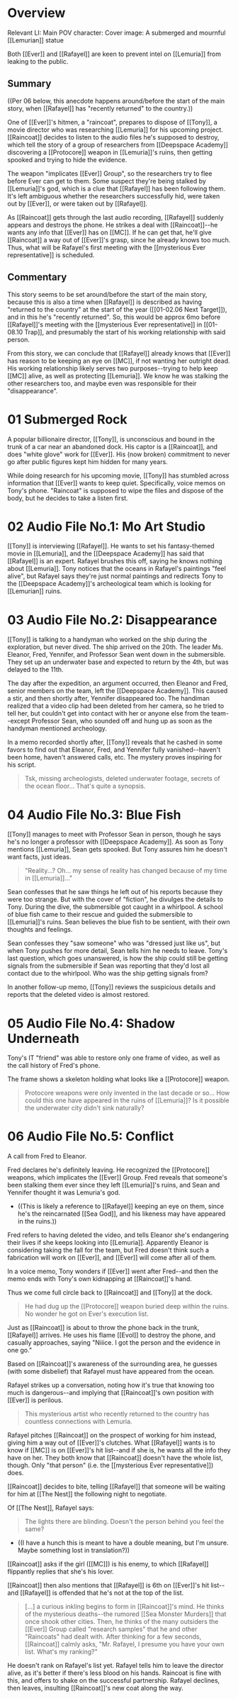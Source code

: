 # Overview
Relevant LI: 
Main POV character: 
Cover image: A submerged and mournful [[Lemurian]] statue

Both [[Ever]] and [[Rafayel]] are keen to prevent intel on [[Lemuria]] from leaking to the public.

## Summary
((Per 06 below, this anecdote happens around/before the start of the main story, when [[Rafayel]] has "recently returned" to the country.))

One of [[Ever]]'s hitmen, a "raincoat", prepares to dispose of [[Tony]], a movie director who was researching [[Lemuria]] for his upcoming project. [[Raincoat]] decides to listen to the audio files he's supposed to destroy, which tell the story of a group of researchers from [[Deepspace Academy]] discovering a [[Protocore]] weapon in [[Lemuria]]'s ruins, then getting spooked and trying to hide the evidence.

The weapon "implicates [[Ever]] Group", so the researchers try to flee before Ever can get to them. Some suspect they're being stalked by [[Lemuria]]'s god, which is a clue that [[Rafayel]] has been following them. It's left ambiguous whether the researchers successfully hid, were taken out by [[Ever]], or were taken out by [[Rafayel]].

As [[Raincoat]] gets through the last audio recording, [[Rafayel]] suddenly appears and destroys the phone. He strikes a deal with [[Raincoat]]--he wants any info that [[Ever]] has on [[MC]]. If he can get that, he'll give [[Raincoat]] a way out of [[Ever]]'s grasp, since he already knows too much. Thus, what will be Rafayel's first meeting with the [[mysterious Ever representative]] is scheduled.

## Commentary
This story seems to be set around/before the start of the main story, because this is also a time when [[Rafayel]] is described as having "returned to the country" at the start of the year ([[01-02.06 Next Target]]), and in this he's "recently returned". So, this would be approx 6mo before [[Rafayel]]'s meeting with the [[mysterious Ever representative]] in [[01-08.10 Trap]], and presumably the start of his working relationship with said person.

From this story, we can conclude that [[Rafayel]] already knows that [[Ever]] has reason to be keeping an eye on [[MC]], if not wanting her outright dead. His working relationship likely serves two purposes--trying to help keep [[MC]] alive, as well as protecting [[Lemuria]]. We know he was stalking the other researchers too, and maybe even was responsible for their "disappearance".

# 01 Submerged Rock
A popular billionaire director, [[Tony]], is unconscious and bound in the trunk of a car near an abandoned dock. His captor is a [[Raincoat]], and does "white glove" work for [[Ever]]. His (now broken) commitment to never go after public figures kept him hidden for many years.

While doing research for his upcoming movie, [[Tony]] has stumbled across information that [[Ever]] wants to keep quiet. Specifically, voice memos on Tony's phone. "Raincoat" is supposed to wipe the files and dispose of the body, but he decides to take a listen first.

# 02 Audio File No.1: Mo Art Studio
[[Tony]] is interviewing [[Rafayel]]. He wants to set his fantasy-themed movie in [[Lemuria]], and the [[Deepspace Academy]] has said that [[Rafayel]] is an expert. Rafayel brushes this off, saying he knows nothing about [[Lemuria]]. Tony notices that the oceans in Rafayel's paintings "feel alive", but Rafayel says they're just normal paintings and redirects Tony to the [[Deepspace Academy]]'s archeological team which is looking for [[Lemurian]] ruins.

# 03 Audio File No.2: Disappearance
[[Tony]] is talking to a handyman who worked on the ship during the exploration, but never dived. The ship arrived on the 20th. The leader Ms. Eleanor, Fred, Yennifer, and Professor Sean went down in the submersible. They set up an underwater base and expected to return by the 4th, but was delayed to the 11th.

The day after the expedition, an argument occurred, then Eleanor and Fred, senior members on the team, left the [[Deepspace Academy]]. This caused a stir, and then shortly after, Yennifer disappeared too. The handiman realized that a video clip had been deleted from her camera, so he tried to tell her, but couldn't get into contact with her or anyone else from the team--except Professor Sean, who sounded off and hung up as soon as the handyman mentioned archeology.

In a memo recorded shortly after, [[Tony]] reveals that he cashed in some favors to find out that Eleanor, Fred, and Yennifer fully vanished--haven't been home, haven't answered calls, etc. The mystery proves inspiring for his script.

> Tsk, missing archeologists, deleted underwater footage, secrets of the ocean floor... That's quite a synopsis.

# 04 Audio File No.3: Blue Fish
[[Tony]] manages to meet with Professor Sean in person, though he says he's no longer a professor with [[Deepspace Academy]]. As soon as Tony mentions [[Lemuria]], Sean gets spooked. But Tony assures him he doesn't want facts, just ideas.

> "Reality...? Oh... my sense of reality has changed because of my time in [[Lemuria]]..."

Sean confesses that he saw things he left out of his reports because they were too strange. But with the cover of "fiction", he divulges the details to Tony. During the dive, the submersible got caught in a whirlpool. A school of blue fish came to their rescue and guided the submersible to [[Lemuria]]'s ruins. Sean believes the blue fish to be sentient, with their own thoughts and feelings.

Sean confesses they "saw someone" who was "dressed just like us", but when Tony pushes for more detail, Sean tells him he needs to leave. Tony's last question, which goes unanswered, is how the ship could still be getting signals from the submersible if Sean was reporting that they'd lost all contact due to the whirlpool. Who was the ship getting signals from?

In another follow-up memo, [[Tony]] reviews the suspicious details and reports that the deleted video is almost restored.

# 05 Audio File No.4: Shadow Underneath
Tony's IT "friend" was able to restore only one frame of video, as well as the call history of Fred's phone.

The frame shows a skeleton holding what looks like a [[Protocore]] weapon. 

> Protocore weapons were only invented in the last decade or so... How could this one have appeared in the ruins of [[Lemuria]]? Is it possible the underwater city didn't sink naturally?

# 06 Audio File No.5: Conflict
A call from Fred to Eleanor.

Fred declares he's definitely leaving. He recognized the [[Protocore]] weapons, which implicates the [[Ever]] Group. Fred reveals that someone's been stalking them ever since they left [[Lemuria]]'s ruins, and Sean and Yennifer thought it was Lemuria's god.
* ((This is likely a reference to [[Rafayel]] keeping an eye on them, since he's the reincarnated [[Sea God]], and his likeness may have appeared in the ruins.))

Fred refers to having deleted the video, and tells Eleanor she's endangering their lives if she keeps looking into [[Lemuria]]. Apparently Eleanor is considering taking the fall for the team, but Fred doesn't think such a fabrication will work on [[Ever]], and [[Ever]] will come after all of them.

In a voice memo, Tony wonders if [[Ever]] went after Fred--and then the memo ends with Tony's own kidnapping at [[Raincoat]]'s hand.

Thus we come full circle back to [[Raincoat]] and [[Tony]] at the dock.
> He had dug up the [[Protocore]] weapon buried deep within the ruins. No wonder he got on Ever's execution list.

Just as [[Raincoat]] is about to throw the phone back in the trunk, [[Rafayel]] arrives. He uses his flame [[Evol]] to destroy the phone, and casually approaches, saying "Niiice. I got the person and the evidence in one go."

Based on [[Raincoat]]'s awareness of the surrounding area, he guesses (with some disbelief) that Rafayel must have appeared from the ocean.

Rafayel strikes up a conversation, noting how it's true that knowing too much is dangerous--and implying that [[Raincoat]]'s own position with [[Ever]] is perilous. 

> This mysterious artist who recently returned to the country has countless connections with Lemuria.

Rafayel pitches [[Raincoat]] on the prospect of working for him instead, giving him a way out of [[Ever]]'s clutches. What [[Rafayel]] wants is to know if [[MC]] is on [[Ever]]'s hit list--and if she is, he wants all the info they have on her. They both know that [[Raincoat]] doesn't have the whole list, though. Only "that person" (i.e. the [[mysterious Ever representative]]) does.

[[Raincoat]] decides to bite, telling [[Rafayel]] that someone will be waiting for him at [[The Nest]] the following night to negotiate.

Of [[The Nest]], Rafayel says:
> The lights there are blinding. Doesn't the person behind you feel the same?
* ((I have a hunch this is meant to have a double meaning, but I'm unsure. Maybe something lost in translation?))

[[Raincoat]] asks if the girl ([[MC]]) is his enemy, to which [[Rafayel]] flippantly replies that she's his lover.

[[Raincoat]] then also mentions that [[Rafayel]] is 6th on [[Ever]]'s hit list--and [[Rafayel]] is offended that he's not at the top of the list.

> [...] a curious inkling begins to form in [[Raincoat]]'s mind. He thinks of the mysterious deaths--the rumored [[Sea Monster Murders]] that once shook other cities.
> Then, he thinks of the many outsiders the [[Ever]] Group called "research samples" that he and other "Raincoats" had dealt with.
> After thinking for a few seconds, [[Raincoat]] calmly asks, "Mr. Rafayel, I presume you have your own list. What's my ranking?"

He doesn't rank on Rafayel's list yet. Rafayel tells him to leave the director alive, as it's better if there's less blood on his hands. Raincoat is fine with this, and offers to shake on the successful partnership. Rafayel declines, then leaves, insulting [[Raincoat]]'s new coat along the way.

